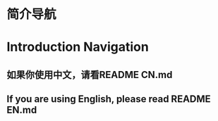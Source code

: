 # 简介导航  
# Introduction Navigation
## 如果你使用中文，请看README CN.md 
## If you are using English, please read README EN.md
